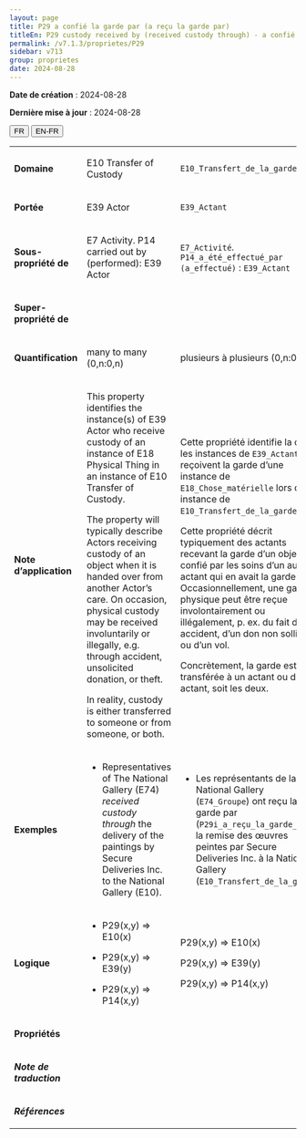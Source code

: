 ```yaml
---
layout: page
title: P29 a confié la garde par (a reçu la garde par)
titleEn: P29 custody received by (received custody through) - a confié la garde par (a reçu la garde par)
permalink: /v7.1.3/proprietes/P29
sidebar: v713
group: proprietes
date: 2024-08-28
---
```


**Date de création** : 2024-08-28

**Dernière mise à jour** : 2024-08-28

<div class="lang-buttons">
 <button id="fr" class="activate">FR</button>
 <button id="en-fr">EN-FR</button>
</div>

<table>
<tbody>
<tr>
<td><p><strong>Domaine</strong></p></td>
<td class="en">
<p>E10 Transfer of Custody</p>
</td>
<td>
<p><code class="language-plaintext highlighter-rouge">E10_Transfert_de_la_garde</code></p>
</td>
</tr>
<tr>
<td><p><strong>Portée</strong></p></td>
<td class="en">
<p>E39 Actor</p>
</td>
<td>
<p><code class="language-plaintext highlighter-rouge">E39_Actant</code></p>
</td>
</tr>
<tr>
<td><p><strong>Sous-propriété de</strong></p></td>
<td class="en">
<p>E7 Activity. P14 carried out by (performed): E39 Actor</p>
</td>
<td>
<p><code class="language-plaintext highlighter-rouge">E7_Activité</code>. <code class="language-plaintext highlighter-rouge">P14_a_été_effectué_par (a_effectué)</code> : <code class="language-plaintext highlighter-rouge">E39_Actant</code></p>
</td>
</tr>
<tr>
<td><p><strong>Super-propriété de</strong></p></td>
<td class="en">
</td>
<td>
<p><code class="language-plaintext highlighter-rouge"></code></p>
</td>
</tr>
<tr>
<td><p><strong>Quantification</strong></p></td>
<td class="en">
<p>many to many (0,n:0,n)</p>
</td>
<td>
<p>plusieurs à plusieurs (0,n:0,n)</p>
</td>
</tr>
<tr>
<td><p><strong>Note d’application</strong></p></td>
<td class="en">
<p>This property identifies the instance(s) of E39 Actor who receive custody of an instance of E18 Physical Thing in an instance of E10 Transfer of Custody. </p>
<p>The property will typically describe Actors receiving custody of an object when it is handed over from another Actor’s care. On occasion, physical custody may be received involuntarily or illegally, e.g. through accident, unsolicited donation, or theft.</p>
<p>In reality, custody is either transferred to someone or from someone, or both.</p>
</td>
<td>
<p>Cette propriété identifie la ou les instances de <code class="language-plaintext highlighter-rouge">E39_Actant</code> qui reçoivent la garde d’une instance de <code class="language-plaintext highlighter-rouge">E18_Chose_matérielle</code> lors d’une instance de <code class="language-plaintext highlighter-rouge">E10_Transfert_de_la_garde</code>.</p>
<p>Cette propriété décrit typiquement des actants recevant la garde d’un objet confié par les soins d’un autre actant qui en avait la garde. Occasionnellement, une garde physique peut être reçue involontairement ou illégalement, p. ex. du fait d’un accident, d’un don non sollicité ou d’un vol.</p>
<p>Concrètement, la garde est soit transférée à un actant ou d’un actant, soit les deux.</p>
</td>
</tr>
<tr>
<td><p><strong>Exemples</strong></p></td>
<td class="en">
<ul>
<li><p>Representatives of The National Gallery (E74) <em>received custody</em> <em>through</em> the delivery of the paintings by Secure Deliveries Inc. to the National Gallery (E10).</p>
</li>
</ul>
</td>
<td>
<ul>
<li><p>Les représentants de la National Gallery (<code class="language-plaintext highlighter-rouge">E74_Groupe</code>) ont reçu la garde par (<code class="language-plaintext highlighter-rouge">P29i_a_reçu_la_garde_par</code>) la remise des œuvres peintes par Secure Deliveries Inc. à la National Gallery (<code class="language-plaintext highlighter-rouge">E10_Transfert_de_la_garde</code>)</p>
</li>
</ul>
</td>
</tr>
<tr>
<td><p><strong>Logique</strong></p></td>
<td class="en">
<ul>
<li><p>P29(x,y) ⇒ E10(x)</p>
</li>
<li><p>P29(x,y) ⇒ E39(y) </p>
</li>
<li><p>P29(x,y) ⇒ P14(x,y)</p>
</li>
</ul>
</td>
<td>
<p>P29(x,y) ⇒ E10(x)</p>
<p>P29(x,y) ⇒ E39(y)</p>
<p>P29(x,y) ⇒ P14(x,y)</p>
</td>
</tr>
<tr>
<td><p><strong>Propriétés</strong></p></td>
<td class="en">
</td>
<td>
</td>
</tr>
<tr>
<td><p><strong><em>Note de traduction</em></strong></p></td>
<td colspan="2">
</td>
</tr>
<tr>
<td><p><strong><em>Références</em></strong></p></td>
<td colspan="2">
<p><em></em></p>
</td>
</tr>
</tbody>
</table>
